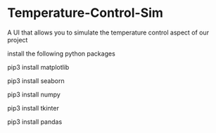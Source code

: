 # Temperature-Control-Sim
A UI that allows you to simulate the temperature control aspect of our project

install the following python packages

pip3 install matplotlib

pip3 install seaborn

pip3 install numpy

pip3 install tkinter

pip3 install pandas
